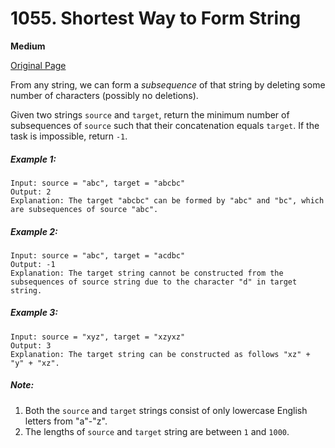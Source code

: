 # 1055. Shortest Way to Form String

**Medium**

[Original Page](https://leetcode.com/problems/shortest-way-to-form-string/)

From any string, we can form a _subsequence_ of that string by deleting some number of characters (possibly no deletions).

Given two strings `source` and `target`, return the minimum number of subsequences of `source` such that their concatenation equals `target`. If the task is impossible, return `-1`.

##### Example 1:
```
Input: source = "abc", target = "abcbc"
Output: 2
Explanation: The target "abcbc" can be formed by "abc" and "bc", which are subsequences of source "abc".
```

##### Example 2:
```
Input: source = "abc", target = "acdbc"
Output: -1
Explanation: The target string cannot be constructed from the subsequences of source string due to the character "d" in target string.
```

##### Example 3:
```
Input: source = "xyz", target = "xzyxz"
Output: 3
Explanation: The target string can be constructed as follows "xz" + "y" + "xz".
```

##### Note:
1. Both the `source` and `target` strings consist of only lowercase English letters from "a"-"z".
2. The lengths of `source` and `target` string are between `1` and `1000`.
